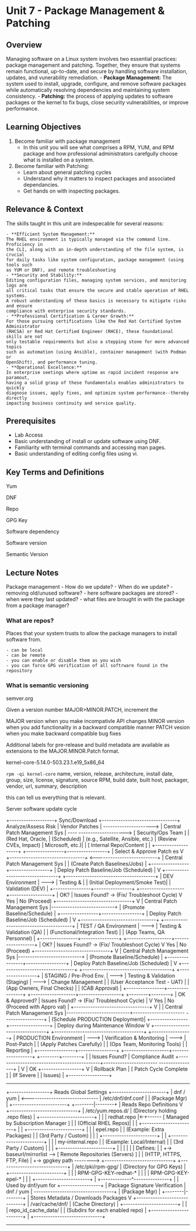 # Unit 7 - Package Management & Patching

## Overview

Managing software on a Linux system involves two essential practices: package
management and patching. Together, they ensure that systems remain functional,
up-to-date, and secure by handling software installation, updates, and vunerability
remediation.
	- **Package Management:** The system used to install, upgrade, configure, and
	remove software packages while automatically resolving dependencies and maintaining
	system consistency.
	- **Patching:** the process of applying updates to software packages or the
	kernel to fix bugs, close security vulnerabilities, or improve performance.

## Learning Objectives

1. Become familiar with package management
	- In this unit you will see what comprises a RPM, YUM, and RPM package and
	how professional administrators carefgully choose what is installed on a system.
2. Become familiar with Patching:
	- Learn about general patching cycles
	- Understand why it matters to inspect packages and associated dependancies.
	- Get hands on with inspecting packages.

## Relevance & Context

The skills taught in this unit are indespecable for several reasons:

	- **Efficient System Management:**
	The RHEL environment is typically managed via the command line. Proficiency in
	the CLI, along with an in-depth understanding of the file system, is crucial
	for daily tasks like system configuration, package management (using tools such
	as YUM or DNF), and remote troubleshooting
	- **Security and Stability:**
	Editing configuration files, managing system services, and monitoring logs are
	all critical tasks that ensure the secure and stable operation of RHEL systems.
	A robust understanding of these basics is necessary to mitigate risks and ensure
	compliance with enterprise security standards.
	- **Professional Certification & Career Growth:**
	For those pursuing certifications like the Red Hat Certified System Administrator
	(RHCSA) or Red Hat Certified Engineer (RHCE), these foundational skills are not
	only testable requirements but also a stepping stone for more advanced topics 
	such as automation (using Ansible), container management (with Podman or
	OpenShift), and performance tuning.
	- **Operational Excellence:**
	In enterprise seetings where uptime as rapid incident response are paramout,
	having a solid grasp of these fundamentals enables administrators to quickly
	diagnose issues, apply fixes, and optimize system performance--thereby directly
	impacting business continuity and service quality.

## Prerequisites

- Lab Access
- Basic understanding of install or update software using DNF.
- Familiarity with terminal commands and accessing man pages.
- Basic understanding of editing config files using vi.

## Key Terms and Definitions

Yum

DNF

Repo

GPG Key

Software dependency

Software version

Semantic Version

## Lecture Notes

Package management
	- How do we update?
	- When do we update?
	- removing old/unused software?
	- here software packages are stored?
	- when were they last updated?
	- what files are brought in with the package from a package manager?


### What are repos?

Places that your system trusts to allow the package managers to install software
from.

	- can be local
	- can be remote
	- you can enable or disable them as you wish
	- you can force GPG verification of all softrware found in the repository


### What is semantic versioning

semver.org

Given a version number MAJOR>MINOR.PATCH, increment the

MAJOR version when you make incompativle API changes
MINOR version when you add functionality in a backward compatible manner
PATCH vesion when you make backward compatible bug fixes

Additional labels for pre-release and build metadata are available as
extensions to the MAJOR.MINOR.Patch format.

kernel-core-5.14.0-503.23.1.e19_5x86_64



`rpm -qi kernel-core`
name, version, release, architecture, install date, group, size, license, 
signature, source RPM, build date, built host, packager, vendor, url, summary,
description

this can tell us everything that is relevant.

Server software update cycle

+-------------------+      Sync/Download       +--------------------------------+
 Analyze/Assess Risk
|  Vendor Patches   | ---------------------> |   Central Patch Management Sys   | ----
--------------------> [ Security/Ops Team ]
| (Red Hat, Oracle, |      (Scheduled)       | (e.g., Satellite, Ansible, etc.) |
 (Review CVEs, Impact)
|   Microsoft, etc.)|                        |    [ Internal Repo/Content ]     |
+-------------------+                        +----------------+-----------------+
                                                              | Select & Approve Patch
es
                                                              V
+--------------------------------+ <--------------------------+
|   Central Patch Management Sys   |
| (Create Patch Baselines/Jobs)  |
+----------------+-----------------+
                 |
 Deploy Patch Baseline/Job (Scheduled)
                 |
                 V
+--------------------------------+      +--------------------------------------+
|       DEV Environment          | ---> |              Testing &                |
| (Initial Deployment/Smoke Test)|      |            Validation (DEV)          |
+----------------+----------------+      +-------------------+------------------+
                 | OK?                                        | Issues Found? -> (Fix/
Troubleshoot Cycle)
                 V Yes                                        | No (Proceed)
+--------------------------------+                            V
|   Central Patch Management Sys   |---------------------------+
|  (Promote Baseline/Schedule)   |
+----------------+-----------------+
                 |
 Deploy Patch Baseline/Job (Scheduled)
                 |
                 V
+--------------------------------+      +--------------------------------------+
|     TEST / QA Environment      | ---> |       Testing & Validation (QA)      |
|  (Functional/Integration Test) |      |   (App Teams, QA Personnel)          |
+----------------+----------------+      +-------------------+------------------+
                 | OK?                                        | Issues Found? -> (Fix/
Troubleshoot Cycle)
                 V Yes                                        | No (Proceed)
+--------------------------------+                            V
|   Central Patch Management Sys   |---------------------------+
|  (Promote Baseline/Schedule)   |
+----------------+-----------------+
                 |
 Deploy Patch Baseline/Job (Scheduled)
                 |
                 V
+--------------------------------+      +--------------------------------------+
+-----------------+
|   STAGING / Pre-Prod Env.    | ---> |    Testing & Validation (Staging)    | ---> |
Change Management |
| (User Acceptance Test - UAT)   |      |   (App Owners, Final Checks)         |
|  (CAB Approval) |
+----------------+----------------+      +-------------------+------------------+
 +--------+--------+
                 | OK & Approved?                             | Issues Found? -> (Fix/
Troubleshoot Cycle) |
                 V Yes                                        | No (Proceed with Appro
val)             |
+--------------------------------+                            V
               |
|   Central Patch Management Sys   |---------------------------+----------------------
-----------------+
| (Schedule PRODUCTION Deployment)|
+----------------+-----------------+
                 | Deploy during Maintenance Window
                 V
+--------------------------------+      +--------------------------------------+
+-----------------+
|     PRODUCTION Environment     | ---> |      Verification & Monitoring       | --->
|   Post-Patch    |
|    (Apply Patches Carefully)   |      |    (Ops Team, Monitoring Tools)      |
|   Reporting     |
+----------------+----------------+      +-------------------+------------------+
 +--------+--------+
                 |                                            | Issues Found?
               | Compliance Audit
                 +--------------------------------------------+-----------------------
----------------+
                 |                                            V
                 | OK                                +-----------------+
                 V                                   |   Rollback Plan |
          [ Patch Cycle Complete ]                   |   (If Severe    |
                                                     |     Issues)     |
                                                     +-----------------+





---

+-----------------+      Reads Global Settings       +-----------------------+
|   dnf / yum     | <------------------------------ | /etc/dnf/dnf.conf     |
| (Package Mgr)   |                                 +-----------------------+
+--------|--------+
         | Reads Repo Definitions
         V
+-----------------------------+
|    /etc/yum.repos.d/        | (Directory holding .repo files)
|  +-----------------------+  |
|  |   redhat.repo         |<-+------ [ Managed by Subscription Manager ]
|  |  (Official RHEL Repos)|  |
|  +-----------------------+  |
|  +-----------------------+  |
|  |   epel.repo           |  | (Example: Extra Packages)
|  |  (3rd Party / Custom) |  |
|  +-----------------------+  |
|  +-----------------------+  |
|  |   my-internal.repo    |  | (Example: Local/Internal)
|  |  (3rd Party / Custom) |  |
|  +-----------------------+  |
|           |                 |
|           | Defines:        |
|           +-> baseurl/mirrorlist --> [ Remote Repositories (Servers) ]
|           |                            (HTTP, HTTPS, FTP, File)
|           +-> gpgkey path --------> +-----------------------------+
+-----------------------------+         |     /etc/pki/rpm-gpg/       | (Directory for
 GPG Keys)
                                        |  +-----------------------+  |
                                        |  | RPM-GPG-KEY-redhat-* |  |
                                        |  | RPM-GPG-KEY-epel-* |  |
                                        |  +-----------------------+  |
                                        +-------------^---------------+
                                                      |
                                                      | Used by dnf/yum for
+-----------------+                                   | Package Signature Verification
|   dnf / yum     | ----------------------------------+
| (Package Mgr)   |
+--------|--------+
         | Stores Metadata / Downloads Packages
         V
+-----------------------------+
|      /var/cache/dnf/        | (Cache Directory)
|  +-----------------------+  |
|  | repo_id_cache_data/   |  | (Subdirs for each enabled repo)
|  +-----------------------+  |
+-----------------------------+

---







